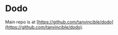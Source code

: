 # Dodo

Main repo is at [https://github.com/tanvincible/dodo](https://github.com/tanvincible/dodo).
